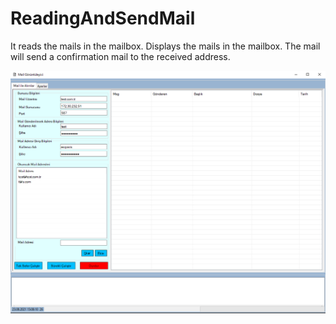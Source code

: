 # ReadingAndSendMail
It reads the mails in the mailbox. Displays the mails in the mailbox. The mail will send a confirmation mail to the received address.

![Anasayfa Resmi](https://github.com/turkmuhendisnet/ReadingAndSendMail/blob/master/ReadingAndSendMail/ReadingAndSendMailMainView.PNG)
